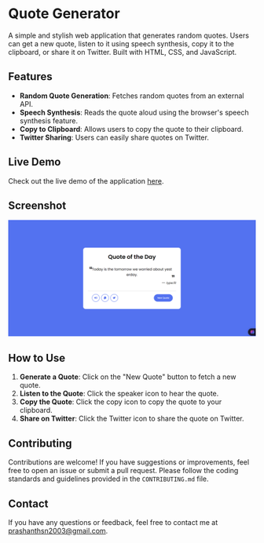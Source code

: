 # Quote Generator

A simple and stylish web application that generates random quotes. Users can get a new quote, listen to it using speech synthesis, copy it to the clipboard, or share it on Twitter. Built with HTML, CSS, and JavaScript.

## Features

- **Random Quote Generation**: Fetches random quotes from an external API.
- **Speech Synthesis**: Reads the quote aloud using the browser's speech synthesis feature.
- **Copy to Clipboard**: Allows users to copy the quote to their clipboard.
- **Twitter Sharing**: Users can easily share quotes on Twitter.

## Live Demo

Check out the live demo of the application [here](https://prashanth-s-n-quote-generator.netlify.app/).

## Screenshot

![Quote Generator Screenshot](assets/OutputScreenShot.png)

## How to Use

1. **Generate a Quote**: Click on the "New Quote" button to fetch a new quote.
2. **Listen to the Quote**: Click the speaker icon to hear the quote.
3. **Copy the Quote**: Click the copy icon to copy the quote to your clipboard.
4. **Share on Twitter**: Click the Twitter icon to share the quote on Twitter.

## Contributing

Contributions are welcome! If you have suggestions or improvements, feel free to open an issue or submit a pull request. Please follow the coding standards and guidelines provided in the `CONTRIBUTING.md` file.

## Contact

If you have any questions or feedback, feel free to contact me at [prashanthsn2003@gmail.com](mailto:prashanthsn2003@gmail.com).
